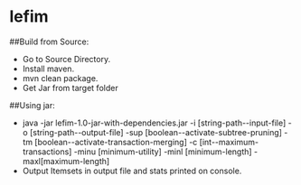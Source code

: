 # lefim

##Build from Source:
- Go to Source Directory.
- Install maven.
- mvn clean package.
- Get Jar from target folder


##Using jar:
- java -jar lefim-1.0-jar-with-dependencies.jar  -i [string-path--input-file] -o [string-path--output-file] -sup [boolean--activate-subtree-pruning] -tm [boolean--activate-transaction-merging] -c [int--maximum-transactions] -minu [minimum-utility] -minl [minimum-length] -maxl[maximum-length]
- Output Itemsets in output file and stats printed on console.